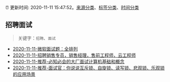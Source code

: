 :alarm_clock: 更新时间: 2020-11-11 15:47:52。[来源分类](../README.md)、[标签分类](../TAGS.md)、[时间分类](../TIMELINE.md)

## 招聘面试


> 关键字：`招聘`、`面试`



- [2020-11-11-微软面试题：全排列](https://www.v2ex.com/t/724179) 
- [2020-11-11-招聘销售专员，销售经理，售前工程师，云工程师](https://www.v2ex.com/t/724178) 
- [2020-11-11-推荐-必知必会的大厂面试计算机基础和概念](https://toutiao.io/k/xvy1us5) 
- [2020-11-11-推荐-面试官：你说说互斥锁、自旋锁、读写锁、悲观锁、乐观锁的应用场景](https://toutiao.io/k/vhisgi9) 